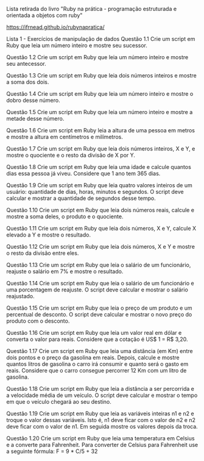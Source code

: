 Lista retirada do livro "Ruby na prática - programação estruturada e orientada a objetos com ruby"

https://ifrnead.github.io/rubynapratica/

Lista 1 - Exercícios de manipulação de dados
 Questão 1.1
Crie um script em Ruby que leia um número inteiro e mostre seu sucessor.

 Questão 1.2
Crie um script em Ruby que leia um número inteiro e mostre seu antecessor.

 Questão 1.3
Crie um script em Ruby que leia dois números inteiros e mostre a soma dos dois.

 Questão 1.4
Crie um script em Ruby que leia um número inteiro e mostre o dobro desse número.

 Questão 1.5
Crie um script em Ruby que leia um número inteiro e mostre a metade desse número.

 Questão 1.6
Crie um script em Ruby leia a altura de uma pessoa em metros e mostre a altura em centímetros e milímetros.

 Questão 1.7
Crie um script em Ruby que leia dois números inteiros, X e Y, e mostre o quociente e o resto da divisão de X por Y.

 Questão 1.8
Crie um script em Ruby que leia uma idade e calcule quantos dias essa pessoa já viveu. Considere que 1 ano tem 365 dias.

 Questão 1.9
Crie um script em Ruby que leia quatro valores inteiros de um usuário: quantidade de dias, horas, minutos e segundos. O script deve calcular e mostrar a quantidade de segundos desse tempo.

 Questão 1.10
Crie um script em Ruby que leia dois números reais, calcule e mostre a soma deles, o produto e o quociente.

 Questão 1.11
Crie um script em Ruby que leia dois números, X e Y, calcule X elevado a Y e mostre o resultado.

 Questão 1.12
Crie um script em Ruby que leia dois números, X e Y e mostre o resto da divisão entre eles.

 Questão 1.13
Crie um script em Ruby que leia o salário de um funcionário, reajuste o salário em 7% e mostre o resultado.

 Questão 1.14
Crie um script em Ruby que leia o salário de um funcionário e uma porcentagem de reajuste. O script deve calcular e mostrar o salário reajustado.

 Questão 1.15
Crie um script em Ruby que leia o preço de um produto e um percentual de desconto. O script deve calcular e mostrar o novo preço do produto com o desconto.

 Questão 1.16
Crie um script em Ruby que leia um valor real em dólar e converta o valor para reais. Considere que a cotação é US$ 1 = R$ 3,20.

 Questão 1.17
Crie um script em Ruby que leia uma distância (em Km) entre dois pontos e o preço da gasolina em reais. Depois, calcule e mostre quantos litros de gasolina o carro irá consumir e quanto será o gasto em reais. Considere que o carro consegue percorrer 12 Km com um litro de gasolina.

 Questão 1.18
Crie um script em Ruby que leia a distância a ser percorrida e a velocidade média de um veículo. O script deve calcular e mostrar o tempo em que o veículo chegará ao seu destino.

 Questão 1.19
Crie um script em Ruby que leia as variáveis inteiras n1 e n2 e troque o valor dessas variáveis. Isto é, n1 deve ficar com o valor de n2 e n2 deve ficar com o valor de n1. Em seguida mostre os valores depois da troca.

 Questão 1.20
Crie um script em Ruby que leia uma temperatura em Celsius e a converte para Fahrenheit. Para converter de Celsius para Fahrenheit use a seguinte fórmula: F = 9 * C/5 + 32
